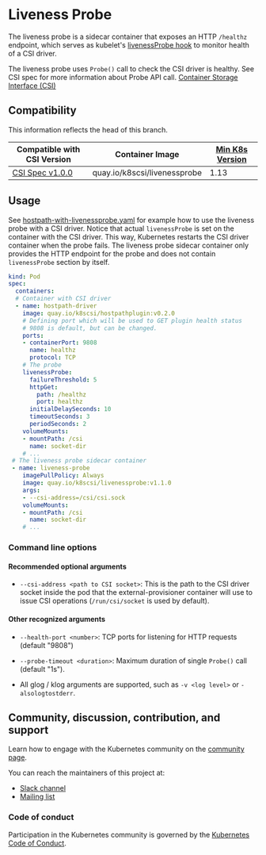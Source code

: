 # Liveness Probe

The liveness probe is a sidecar container that exposes an HTTP `/healthz`
endpoint, which serves as kubelet's [livenessProbe hook](https://kubernetes.io/docs/concepts/workloads/pods/pod-lifecycle/#container-probes)
to monitor health of a CSI driver.

The liveness probe uses `Probe()` call to check the CSI driver is healthy.
See CSI spec for more information about Probe API call.
[Container Storage Interface (CSI)](https://github.com/container-storage-interface/spec/blob/master/spec.md#probe)

## Compatibility
This information reflects the head of this branch.

| Compatible with CSI Version                                                                | Container Image              | [Min K8s Version](https://kubernetes-csi.github.io/docs/kubernetes-compatibility.html#minimum-version) |
| ------------------------------------------------------------------------------------------ | -----------------------------| --------------- |
| [CSI Spec v1.0.0](https://github.com/container-storage-interface/spec/releases/tag/v1.0.0) | quay.io/k8scsi/livenessprobe | 1.13            |


## Usage

See [hostpath-with-livenessprobe.yaml](https://github.com/kubernetes-csi/livenessprobe/blob/master/deployment/kubernetes/livenessprobe-sidecar.yaml)
for example how to use the liveness probe with a CSI driver. Notice that actual
`livenessProbe` is set on the container with the CSI driver. This way, Kubernetes
restarts the CSI driver container when the probe fails. The liveness probe
sidecar container only provides the HTTP endpoint for the probe and does not
contain `livenessProbe` section by itself.

```yaml
kind: Pod
spec:
  containers:
  # Container with CSI driver
  - name: hostpath-driver
    image: quay.io/k8scsi/hostpathplugin:v0.2.0
    # Defining port which will be used to GET plugin health status
    # 9808 is default, but can be changed.
    ports:
    - containerPort: 9808
      name: healthz
      protocol: TCP
    # The probe
    livenessProbe:
      failureThreshold: 5
      httpGet:
        path: /healthz
        port: healthz
      initialDelaySeconds: 10
      timeoutSeconds: 3
      periodSeconds: 2
    volumeMounts:
    - mountPath: /csi
      name: socket-dir
    # ...
 # The liveness probe sidecar container
 - name: liveness-probe
    imagePullPolicy: Always
    image: quay.io/k8scsi/livenessprobe:v1.1.0
    args:
    - --csi-address=/csi/csi.sock
    volumeMounts:
    - mountPath: /csi
      name: socket-dir
    # ...
```

### Command line options

#### Recommended optional arguments

* `--csi-address <path to CSI socket>`: This is the path to the CSI driver socket inside the pod that the external-provisioner container will use to issue CSI operations (`/run/csi/socket` is used by default).

#### Other recognized arguments

* `--health-port <number>`: TCP ports for listening for HTTP requests (default "9808")

* `--probe-timeout <duration>`: Maximum duration of single `Probe()` call (default "1s").

* All glog / klog arguments are supported, such as `-v <log level>` or `-alsologtostderr`.

## Community, discussion, contribution, and support

Learn how to engage with the Kubernetes community on the [community page](http://kubernetes.io/community/).

You can reach the maintainers of this project at:

* [Slack channel](https://kubernetes.slack.com/messages/sig-storage)
* [Mailing list](https://groups.google.com/forum/#!forum/kubernetes-sig-storage)

### Code of conduct

Participation in the Kubernetes community is governed by the [Kubernetes Code of Conduct](code-of-conduct.md).
